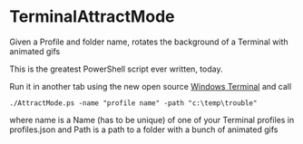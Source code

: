 # TerminalAttractMode
Given a Profile and folder name, rotates the background of a Terminal with animated gifs

This is the greatest PowerShell script ever written, today.

Run it in another tab using the new open source [Windows Terminal](https://www.hanselman.com/blog/YouCanNowDownloadTheNewOpenSourceWindowsTerminal.aspx) and call

```
./AttractMode.ps -name "profile name" -path "c:\temp\trouble"
```

where name is a Name (has to be unique) of one of your Terminal profiles in profiles.json and Path is a path to a folder with a bunch of animated gifs
